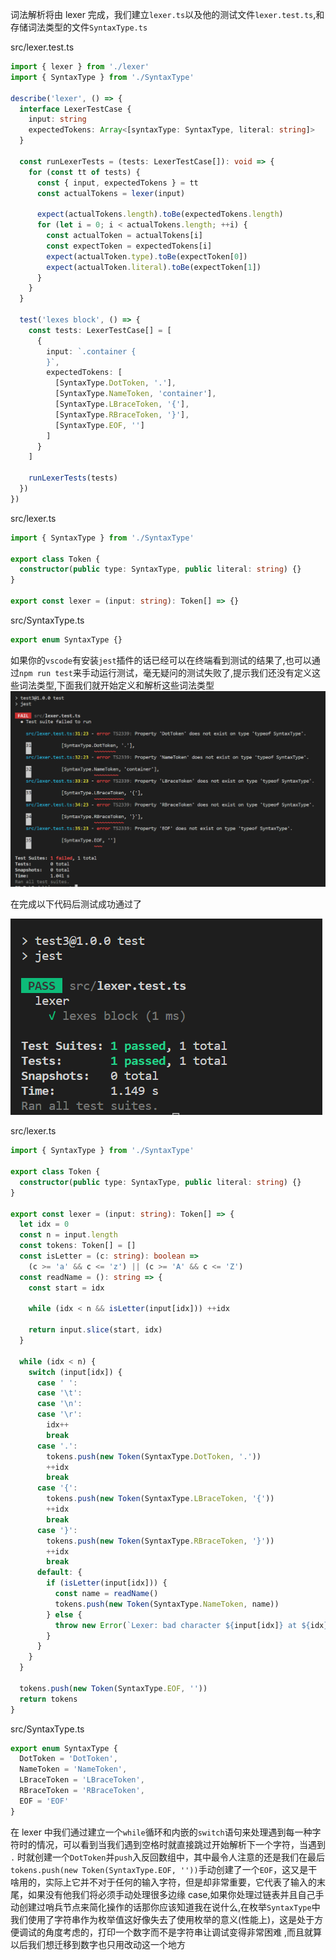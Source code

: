 词法解析将由 lexer 完成，我们建立`lexer.ts`以及他的测试文件`lexer.test.ts`,和存储词法类型的文件`SyntaxType.ts`

src/lexer.test.ts

```typescript
import { lexer } from './lexer'
import { SyntaxType } from './SyntaxType'

describe('lexer', () => {
  interface LexerTestCase {
    input: string
    expectedTokens: Array<[syntaxType: SyntaxType, literal: string]>
  }

  const runLexerTests = (tests: LexerTestCase[]): void => {
    for (const tt of tests) {
      const { input, expectedTokens } = tt
      const actualTokens = lexer(input)

      expect(actualTokens.length).toBe(expectedTokens.length)
      for (let i = 0; i < actualTokens.length; ++i) {
        const actualToken = actualTokens[i]
        const expectToken = expectedTokens[i]
        expect(actualToken.type).toBe(expectToken[0])
        expect(actualToken.literal).toBe(expectToken[1])
      }
    }
  }

  test('lexes block', () => {
    const tests: LexerTestCase[] = [
      {
        input: `.container {
        }`,
        expectedTokens: [
          [SyntaxType.DotToken, '.'],
          [SyntaxType.NameToken, 'container'],
          [SyntaxType.LBraceToken, '{'],
          [SyntaxType.RBraceToken, '}'],
          [SyntaxType.EOF, '']
        ]
      }
    ]

    runLexerTests(tests)
  })
})
```

src/lexer.ts

```typescript
import { SyntaxType } from './SyntaxType'

export class Token {
  constructor(public type: SyntaxType, public literal: string) {}
}

export const lexer = (input: string): Token[] => {}
```

src/SyntaxType.ts

```typescript
export enum SyntaxType {}
```

如果你的`vscode`有安装`jest`插件的话已经可以在终端看到测试的结果了,也可以通过`npm run test`来手动运行测试，毫无疑问的测试失败了,提示我们还没有定义这些词法类型,下面我们就开始定义和解析这些词法类型
![测试结果](../assets/4-1-1.png)

在完成以下代码后测试成功通过了

![测试结果](../assets/4-1-2.png)

src/lexer.ts

```typescript
import { SyntaxType } from './SyntaxType'

export class Token {
  constructor(public type: SyntaxType, public literal: string) {}
}

export const lexer = (input: string): Token[] => {
  let idx = 0
  const n = input.length
  const tokens: Token[] = []
  const isLetter = (c: string): boolean =>
    (c >= 'a' && c <= 'z') || (c >= 'A' && c <= 'Z')
  const readName = (): string => {
    const start = idx

    while (idx < n && isLetter(input[idx])) ++idx

    return input.slice(start, idx)
  }

  while (idx < n) {
    switch (input[idx]) {
      case ' ':
      case '\t':
      case '\n':
      case '\r':
        idx++
        break
      case '.':
        tokens.push(new Token(SyntaxType.DotToken, '.'))
        ++idx
        break
      case '{':
        tokens.push(new Token(SyntaxType.LBraceToken, '{'))
        ++idx
        break
      case '}':
        tokens.push(new Token(SyntaxType.RBraceToken, '}'))
        ++idx
        break
      default: {
        if (isLetter(input[idx])) {
          const name = readName()
          tokens.push(new Token(SyntaxType.NameToken, name))
        } else {
          throw new Error(`Lexer: bad character ${input[idx]} at ${idx}`)
        }
      }
    }
  }

  tokens.push(new Token(SyntaxType.EOF, ''))
  return tokens
}
```

src/SyntaxType.ts

```typescript
export enum SyntaxType {
  DotToken = 'DotToken',
  NameToken = 'NameToken',
  LBraceToken = 'LBraceToken',
  RBraceToken = 'RBraceToken',
  EOF = 'EOF'
}
```

在 lexer 中我们通过建立一个`while`循环和内嵌的`switch`语句来处理遇到每一种字符时的情况，可以看到当我们遇到空格时就直接跳过开始解析下一个字符，当遇到 `.` 时就创建一个`DotToken`并`push`入反回数组中，其中最令人注意的还是我们在最后 `tokens.push(new Token(SyntaxType.EOF, ''))`手动创建了一个`EOF`，这又是干啥用的，实际上它并不对于任何的输入字符，但是却非常重要，它代表了输入的末尾，如果没有他我们将必须手动处理很多边缘 case,如果你处理过链表并且自己手动创建过哨兵节点来简化操作的话那你应该知道我在说什么,在枚举`SyntaxType`中我们使用了字符串作为枚举值这好像失去了使用枚举的意义(性能上)，这是处于方便调试的角度考虑的，打印一个数字而不是字符串让调试变得非常困难 ,而且就算以后我们想迁移到数字也只用改动这一个地方
